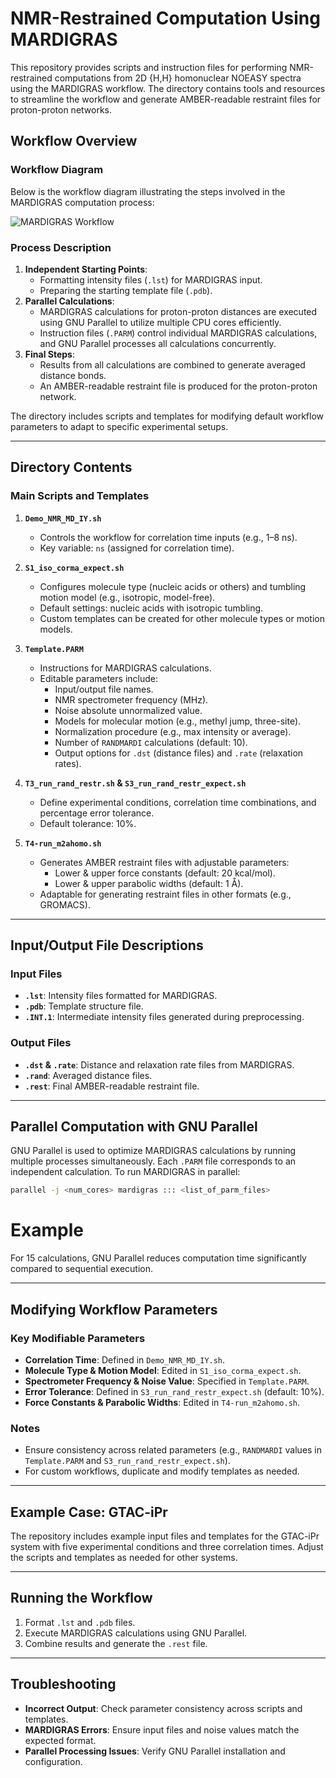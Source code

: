 # NMR-Restrained Computation Using MARDIGRAS

This repository provides scripts and instruction files for performing NMR-restrained computations from 2D {H,H} homonuclear NOEASY spectra using the MARDIGRAS workflow. The directory contains tools and resources to streamline the workflow and generate AMBER-readable restraint files for proton-proton networks.

## Workflow Overview

### Workflow Diagram

Below is the workflow diagram illustrating the steps involved in the MARDIGRAS computation process:

![MARDIGRAS Workflow](../../../doc/NMR%20restraints%20flowchart.png)

### Process Description
1. **Independent Starting Points**:
   - Formatting intensity files (`.lst`) for MARDIGRAS input.
   - Preparing the starting template file (`.pdb`).
2. **Parallel Calculations**:
   - MARDIGRAS calculations for proton-proton distances are executed using GNU Parallel to utilize multiple CPU cores efficiently.
   - Instruction files (`.PARM`) control individual MARDIGRAS calculations, and GNU Parallel processes all calculations concurrently.
3. **Final Steps**:
   - Results from all calculations are combined to generate averaged distance bonds.
   - An AMBER-readable restraint file is produced for the proton-proton network.

The directory includes scripts and templates for modifying default workflow parameters to adapt to specific experimental setups.

---

## Directory Contents

### Main Scripts and Templates
1. **`Demo_NMR_MD_IY.sh`**
   - Controls the workflow for correlation time inputs (e.g., 1–8 ns).
   - Key variable: `ns` (assigned for correlation time).

2. **`S1_iso_corma_expect.sh`**
   - Configures molecule type (nucleic acids or others) and tumbling motion model (e.g., isotropic, model-free).
   - Default settings: nucleic acids with isotropic tumbling.
   - Custom templates can be created for other molecule types or motion models.

3. **`Template.PARM`**
   - Instructions for MARDIGRAS calculations.
   - Editable parameters include:
     - Input/output file names.
     - NMR spectrometer frequency (MHz).
     - Noise absolute unnormalized value.
     - Models for molecular motion (e.g., methyl jump, three-site).
     - Normalization procedure (e.g., max intensity or average).
     - Number of `RANDMARDI` calculations (default: 10).
     - Output options for `.dst` (distance files) and `.rate` (relaxation rates).

4. **`T3_run_rand_restr.sh` & `S3_run_rand_restr_expect.sh`**
   - Define experimental conditions, correlation time combinations, and percentage error tolerance.
   - Default tolerance: 10%.

5. **`T4-run_m2ahomo.sh`**
   - Generates AMBER restraint files with adjustable parameters:
     - Lower & upper force constants (default: 20 kcal/mol).
     - Lower & upper parabolic widths (default: 1 Å).
   - Adaptable for generating restraint files in other formats (e.g., GROMACS).

---

## Input/Output File Descriptions

### Input Files
- **`.lst`**: Intensity files formatted for MARDIGRAS.
- **`.pdb`**: Template structure file.
- **`.INT.1`**: Intermediate intensity files generated during preprocessing.

### Output Files
- **`.dst` & `.rate`**: Distance and relaxation rate files from MARDIGRAS.
- **`.rand`**: Averaged distance files.
- **`.rest`**: Final AMBER-readable restraint file.

---

## Parallel Computation with GNU Parallel

GNU Parallel is used to optimize MARDIGRAS calculations by running multiple processes simultaneously. Each `.PARM` file corresponds to an independent calculation. To run MARDIGRAS in parallel:

```bash
parallel -j <num_cores> mardigras ::: <list_of_parm_files>
```

# Example
For 15 calculations, GNU Parallel reduces computation time significantly compared to sequential execution.

---

## Modifying Workflow Parameters

### Key Modifiable Parameters
- **Correlation Time**: Defined in `Demo_NMR_MD_IY.sh`.
- **Molecule Type & Motion Model**: Edited in `S1_iso_corma_expect.sh`.
- **Spectrometer Frequency & Noise Value**: Specified in `Template.PARM`.
- **Error Tolerance**: Defined in `S3_run_rand_restr_expect.sh` (default: 10%).
- **Force Constants & Parabolic Widths**: Edited in `T4-run_m2ahomo.sh`.

### Notes
- Ensure consistency across related parameters (e.g., `RANDMARDI` values in `Template.PARM` and `S3_run_rand_restr_expect.sh`).
- For custom workflows, duplicate and modify templates as needed.

---

## Example Case: GTAC-iPr

The repository includes example input files and templates for the GTAC-iPr system with five experimental conditions and three correlation times. Adjust the scripts and templates as needed for other systems.

---

## Running the Workflow
1. Format `.lst` and `.pdb` files.
2. Execute MARDIGRAS calculations using GNU Parallel.
3. Combine results and generate the `.rest` file.

---

## Troubleshooting

- **Incorrect Output**: Check parameter consistency across scripts and templates.
- **MARDIGRAS Errors**: Ensure input files and noise values match the expected format.
- **Parallel Processing Issues**: Verify GNU Parallel installation and configuration.
